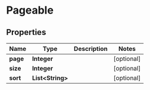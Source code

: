 

# Pageable


## Properties

| Name | Type | Description | Notes |
|------------ | ------------- | ------------- | -------------|
|**page** | **Integer** |  |  [optional] |
|**size** | **Integer** |  |  [optional] |
|**sort** | **List&lt;String&gt;** |  |  [optional] |



